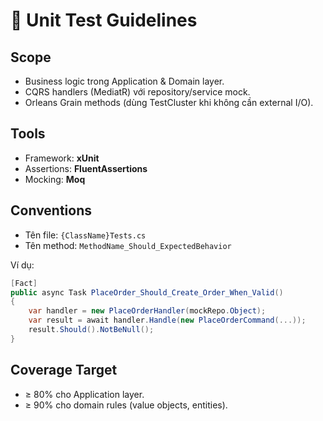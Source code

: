 # 🧩 Unit Test Guidelines

## Scope
- Business logic trong Application & Domain layer.
- CQRS handlers (MediatR) với repository/service mock.
- Orleans Grain methods (dùng TestCluster khi không cần external I/O).

## Tools
- Framework: **xUnit**  
- Assertions: **FluentAssertions**  
- Mocking: **Moq**  

## Conventions
- Tên file: `{ClassName}Tests.cs`
- Tên method: `MethodName_Should_ExpectedBehavior`

Ví dụ:
```csharp
[Fact]
public async Task PlaceOrder_Should_Create_Order_When_Valid()
{
    var handler = new PlaceOrderHandler(mockRepo.Object);
    var result = await handler.Handle(new PlaceOrderCommand(...));
    result.Should().NotBeNull();
}
```

## Coverage Target
- ≥ 80% cho Application layer.
- ≥ 90% cho domain rules (value objects, entities).